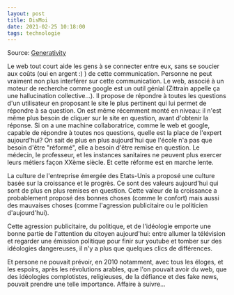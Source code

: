 ```yaml
---
layout: post
title: DisMoi
date: 2021-02-25 10:18:00
tags: technologie
---
```


Source: [Generativity](https://www.youtube.com/watch?v=F4o3StI_NXo)

Le web tout court aide les gens à se connecter entre eux, sans se soucier aux coûts (oui en argent :) ) de cette communication. Personne ne peut vraiment non plus interférer sur cette communication.
Le web, associé à un moteur de recherche comme google est un outil génial (Zittrain appelle ça une hallucination collective...). Il propose de répondre à toutes les questions d'un utilisateur en proposant le site le plus pertinent qui lui permet de répondre à sa question. On est même récemment monté en niveau: il n'est même plus besoin de cliquer sur le site en question, avant d'obtenir la réponse. Si on a une machine collaboratrice, comme le web et google, capable de répondre à toutes nos questions, quelle est la place de l'expert aujourd'hui? On sait de plus en plus aujourd'hui que l'école n'a pas que besoin d'être "réformé", elle a besoin d'être remise en question. Le médecin, le professeur, et les instances sanitaires ne peuvent plus exercer leurs métiers façon XXème siècle. Et cette réforme est en marche lente.

La culture de l'entreprise émergée des Etats-Unis a proposé une culture basée sur la croissance et le progrès. Ce sont des valeurs aujourd'hui qui sont de plus en plus remises en question. Cette valeur de la croissance a probablement proposé des bonnes choses (comme le confort) mais aussi des mauvaises choses (comme l'agression publicitaire ou le politicien d'aujourd'hui). 

Cette agression publicitaire, du politique, et de l'idéologie emporte une bonne partie de l'attention du citoyen aujourd'hui: entre allumer la télévision et regarder une émission politique pour finir sur youtube et tomber sur des idéologies dangereuses, il n'y a plus que quelques clics de différences.

Et persone ne pouvait prévoir, en 2010 notamment, avec tous les éloges, et les espoirs, après les révolutions arables, que l'on pouvait avoir du web, que des idéologies complotistes, religieuses, de la défiance et des fake news, pouvait prendre une telle importance. Affaire à suivre...